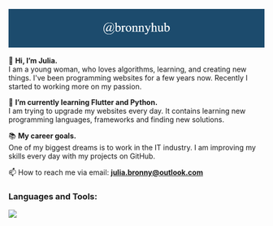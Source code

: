 ![Alt text](@bronnyhub.png "My banner")

👋 <b> Hi, I’m Julia. </b></br>
	I am a young woman, who loves algorithms, learning, and creating new things. I've been programming websites for a few years now. Recently I started to working more on my passion.

🌱 <b>I’m currently learning Flutter and Python. </b></br>
	I am trying to upgrade my websites every day. It contains learning new programming languages, frameworks and finding new solutions.
  
📚 <b>My career goals. </b></br>
	One of my biggest dreams is to work in the IT industry. I am improving my skills every day with my projects on GitHub. 

📫 How to reach me via email: <b>julia.bronny@outlook.com</b>


<h3 align="left">Languages and Tools:</h3>
<img src="https://skillicons.dev/icons?i=vscode,github,html,css,js,react,matlab,py">

